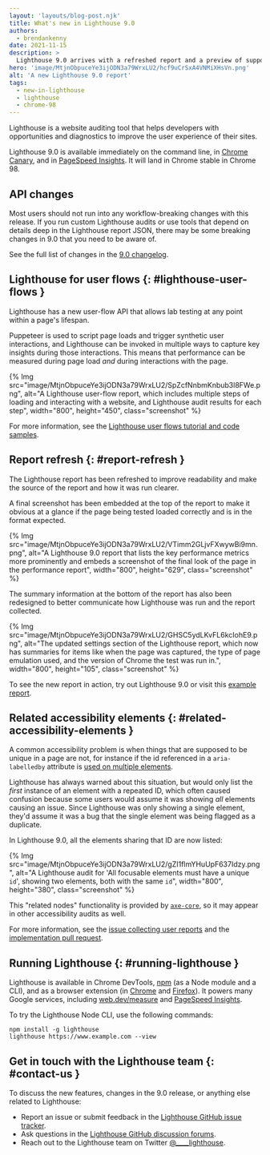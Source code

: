 ```yaml
---
layout: 'layouts/blog-post.njk'
title: What's new in Lighthouse 9.0
authors:
  - brendankenny
date: 2021-11-15
description: >
  Lighthouse 9.0 arrives with a refreshed report and a preview of support for user flows.
hero: 'image/MtjnObpuceYe3ijODN3a79WrxLU2/hcf9uCrSxA4VNMiXHsVn.png'
alt: 'A new Lighthouse 9.0 report'
tags:
  - new-in-lighthouse
  - lighthouse
  - chrome-98
---
```


Lighthouse is a website auditing tool that helps developers with opportunities and diagnostics to improve the user experience of their sites.

Lighthouse 9.0 is available immediately on the command line, in [Chrome Canary](https://www.google.com/chrome/canary/), and in [PageSpeed Insights](https://pagespeed.web.dev/). It will land in Chrome stable in Chrome 98.

## API changes

Most users should not run into any workflow-breaking changes with this release. If you run custom Lighthouse audits or use tools that depend on details deep in the Lighthouse report JSON, there may be some breaking changes in 9.0 that you need to be aware of.

See the full list of changes in the [9.0 changelog](https://github.com/GoogleChrome/lighthouse/releases/tag/v9.0.0).

## Lighthouse for user flows {: #lighthouse-user-flows }

Lighthouse has a new user-flow API that allows lab testing at any point within a page's lifespan.

Puppeteer is used to script page loads and trigger synthetic user interactions, and Lighthouse can be invoked in multiple ways to capture key insights during those interactions. This means that performance can be measured during page load _and_ during interactions with the page.

{% Img src="image/MtjnObpuceYe3ijODN3a79WrxLU2/SpZcfNnbmKnbub3l8FWe.png", alt="A Lighthouse user-flow report, which includes multiple steps of loading and interacting with a website, and Lighthouse audit results for each step", width="800", height="450", class="screenshot" %}

For more information, see the [Lighthouse user flows tutorial and code samples](https://web.dev/articles/lighthouse-user-flows).

## Report refresh {: #report-refresh }

The Lighthouse report has been refreshed to improve readability and make the source of the report and how it was run clearer.

A final screenshot has been embedded at the top of the report to make it obvious at a glance if the page being tested loaded correctly and is in the format expected.

{% Img src="image/MtjnObpuceYe3ijODN3a79WrxLU2/VTimm2GLjvFXwywBi9mn.png", alt="A Lighthouse 9.0 report that lists the key performance metrics more prominently and embeds a screenshot of the final look of the page in the performance report", width="800", height="629", class="screenshot" %}

The summary information at the bottom of the report has also been redesigned to better communicate how Lighthouse was run and the report collected.

{% Img src="image/MtjnObpuceYe3ijODN3a79WrxLU2/GHSC5ydLKvFL6kcIohE9.png", alt="The updated settings section of the Lighthouse report, which now has summaries for items like when the page was captured, the type of page emulation used, and the version of Chrome the test was run in.", width="800", height="105", class="screenshot" %}

To see the new report in action, try out Lighthouse 9.0 or visit this [example report](https://googlechrome.github.io/lighthouse/viewer/?gist=85f3348c82047ab92fe9ea7929af7ffc).

## Related accessibility elements {: #related-accessibility-elements }

A common accessibility problem is when things that are supposed to be unique in a page are not, for instance if the id referenced in a `aria-labelledby` attribute is [used on multiple elements](https://web.dev/articles/duplicate-id-aria).

Lighthouse has always warned about this situation, but would only list the _first_ instance of an element with a repeated ID, which often caused confusion because some users would assume it was showing _all_ elements causing an issue. Since Lighthouse was only showing a single element, they'd assume it was a bug that the single element was being flagged as a duplicate.

In Lighthouse 9.0, all the elements sharing that ID are now listed:

{% Img src="image/MtjnObpuceYe3ijODN3a79WrxLU2/gZI1flmYHuUpF637Idzy.png", alt="A Lighthouse audit for 'All focusable elements must have a unique `id`', showing two elements, both with the same `id`", width="800", height="380", class="screenshot" %}

This "related nodes" functionality is provided by [`axe-core`](https://www.npmjs.com/package/axe-core), so it may appear in other accessibility audits as well.

For more information, see the [issue collecting user reports](https://github.com/GoogleChrome/lighthouse/issues/10396) and the [implementation pull request](https://github.com/GoogleChrome/lighthouse/pull/13193).

## Running Lighthouse {: #running-lighthouse }

Lighthouse is available in Chrome DevTools, [npm](https://www.npmjs.com/package/lighthouse) (as a Node module and a CLI), and as a browser extension (in [Chrome](https://chrome.google.com/webstore/detail/lighthouse/blipmdconlkpinefehnmjammfjpmpbjk) and [Firefox](https://addons.mozilla.org/en-US/firefox/addon/google-lighthouse/)). It powers many Google services, including [web.dev/measure](https://web.dev/articles/measure) and [PageSpeed Insights](https://developers.google.com/speed/pagespeed/insights).

To try the Lighthouse Node CLI, use the following commands:

```text
npm install -g lighthouse
lighthouse https://www.example.com --view
```

## Get in touch with the Lighthouse team {: #contact-us }

To discuss the new features, changes in the 9.0 release, or anything else related to Lighthouse:

- Report an issue or submit feedback in the [Lighthouse GitHub issue tracker](https://github.com/GoogleChrome/lighthouse/issues).
- Ask questions in the [Lighthouse GitHub discussion forums](https://github.com/GoogleChrome/lighthouse/discussions).
- Reach out to the Lighthouse team on Twitter <a href="https://twitter.com/intent/tweet?text=@____lighthouse" target="_blank">@____lighthouse</a>.
